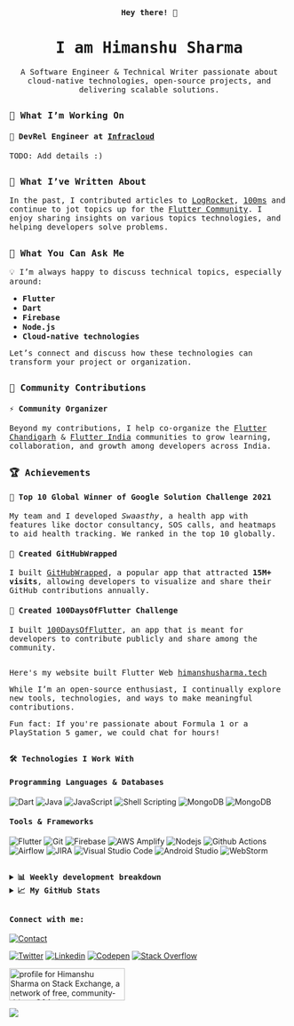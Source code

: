 <p align="center">
  <samp><b>Hey there! 👋</b>
</p>

<h1 align="center">
  <samp>I am Himanshu Sharma
</h1>

<p align="center">
  <samp>A Software Engineer & Technical Writer passionate about cloud-native technologies, open-source projects, and delivering scalable solutions.
</p>

##

### <samp>🚀 What I’m Working On

#### <samp>🔭 DevRel Engineer at [Infracloud](https://www.infracloud.io)

<samp>TODO: Add details :)

##

### <samp>🚀 What I’ve Written About

<samp>In the past, I contributed articles to [LogRocket](https://blog.logrocket.com/author/himanshusharma/), [100ms](https://www.100ms.live/blog/clubhouse-clone-flutter) and continue to jot topics up for the [Flutter Community](https://medium.com/@himanshusharma89). I enjoy sharing insights on various topics technologies, and helping developers solve problems.

##

### <samp>💬 What You Can Ask Me

<samp>💡 I’m always happy to discuss technical topics, especially around:  
- <samp>**Flutter**  
- <samp>**Dart**  
- <samp>**Firebase**  
- <samp>**Node.js**  
- <samp>**Cloud-native technologies**

<samp>Let’s connect and discuss how these technologies can transform your project or organization.

##

### <samp>🎯 Community Contributions

#### <samp>⚡ Community Organizer

<samp>Beyond my contributions, I help co-organize the [Flutter Chandigarh](https://flutterchd.web.app) & [Flutter India](https://flutterindia.dev/) communities to grow learning, collaboration, and growth among developers across India.

##

### <samp>🏆 Achievements

#### <samp>🥇 Top 10 Global Winner of Google Solution Challenge 2021

<samp> My team and I developed *Swaasthy*, a health app with features like doctor consultancy, SOS calls, and heatmaps to aid health tracking. We ranked in the top 10 globally.  

#### <samp>🤖 Created GitHubWrapped

<samp> I built [GitHubWrapped](https://twitter.com/GitHubWrapped), a popular app that attracted **15M+ visits**, allowing developers to visualize and share their GitHub contributions annually.

#### <samp>🤖 Created 100DaysOfFlutter Challenge

<samp> I built [100DaysOfFlutter]([https://twitter.com/GitHubWrapped](https://100daysofflutter.azurewebsites.net)), an app that is meant for developers to contribute publicly and share among the community.

##

<samp> Here's my website built Flutter Web [himanshusharma.tech](https://himanshusharma.tech)

<samp> While I’m an open-source enthusiast, I continually explore new tools, technologies, and ways to make meaningful contributions.

<samp> Fun fact: If you're passionate about Formula 1 or a PlayStation 5 gamer, we could chat for hours!

##

#### <samp>🛠️ Technologies I Work With

#### <samp>Programming Languages & Databases

![Dart](https://img.shields.io/badge/Dart-2bb7f6?style=flat-square&logo=Dart&logoColor=white)
![Java](https://img.shields.io/badge/Java-ED8B00?style=flat-square&logo=openjdk&logoColor=ffffff)
![JavaScript](https://img.shields.io/badge/-JavaScript-%23F7DF1C?style=flat-square&logo=javascript&logoColor=000000&labelColor=%23F7DF1C&color=%23FFCE5A)
![Shell Scripting](https://img.shields.io/badge/Shell_Script-121011?style=flat-square&logo=gnu-bash&logoColor=white)
![MongoDB](https://img.shields.io/badge/MongoDB-4ba94e?style=flat-square&logo=MongoDB&logoColor=white)
![MongoDB](https://img.shields.io/badge/-ElasticSearch-005571?style=flat&logo=elasticsearch)

#### <samp>Tools & Frameworks

![Flutter](https://img.shields.io/badge/Flutter-47c5fb?style=flat-square&logo=Flutter&logoColor=white)
![Git](https://img.shields.io/badge/Git-F05032?style=flat-square&logo=Git&logoColor=white)
![Firebase](https://img.shields.io/badge/Firebase-ffcb2c?style=flat-square&logo=Firebase&logoColor=white)
![AWS Amplify](https://img.shields.io/badge/AWS_Amplify-ffcb2c?style=flat-square&logo=AWS-Amplify&logoColor=white)
![Nodejs](https://img.shields.io/badge/Nodejs-62b059?style=flat-square&logo=Node.js&logoColor=white)
![Github Actions](https://img.shields.io/badge/Github_Actions-2088FF?style=flat-square&logo=Github-Actions&logoColor=ffffff)
![Airflow](https://img.shields.io/badge/Airflow-017CEE?style=flat-square&logo=Apache%20Airflow&logoColor=white)
![JIRA](https://img.shields.io/badge/Jira-0052CC?style=flat-square&logo=Jira&logoColor=white)
![Visual Studio Code](https://img.shields.io/badge/Visual_Studio_Code-007ACC?style=flat-square&logo=Visual-Studio-Code&logoColor=white)
![Android Studio](https://img.shields.io/badge/Android_Studio-3DDC84?style=flat-square&logo=Android-Studio&logoColor=ffffff)
![WebStorm](https://img.shields.io/badge/WebStorm-000000?style=flat-square&logo=WebStorm&logoColor=white)

##

<details>
  <summary><b><samp>📊 Weekly development breakdown</b></summary>

<!--START_SECTION:waka-->

```text
No activity tracked
```

<!--END_SECTION:waka-->

##

</details>

<details>
  <summary><b><samp>📈 My GitHub Stats</b></summary>
<br>
<p align="center"> <img align="center" src="https://github-readme-stats.vercel.app/api/top-langs/?username=himanshusharma89&hide_langs_below=1&&show_icons=true&title_color=08fdd8&icon_color=bb2acf&text_color=ffffff&bg_color=242424"/> <img align="center" src="https://github-readme-stats.vercel.app/api?username=himanshusharma89&&show_icons=true&title_color=08fdd8&icon_color=bb2acf&text_color=ffffff&bg_color=242424"/>
 </p>

</details>

##

<h4><b><samp>Connect with me:</b></h4>

[![Contact](https://img.shields.io/badge/contact@himanshusharma.tech-0075c8?style=flat-square&logo=gmail&logoColor=white)](mailto:contact@himanshusharma.tech)

[![Twitter](https://img.shields.io/badge/@__SharmaHimanshu-1DA1F2?style=flat-square&logo=x&logoColor=white)](https://twitter.com/_SharmaHimanshu)
[![Linkedin](https://img.shields.io/badge/Himanshu_Sharma-0077b5?style=flat-square&logo=Linkedin&logoColor=white)](https://www.linkedin.com/in/himanshusharma89) 
[![Codepen](https://img.shields.io/badge/Himanshu_Sharma-1e1f26?style=flat-square&logo=codepen&logoColor=white)](https://codepen.io/himanshusharma89)
[![Stack Overflow](https://img.shields.io/badge/Himanshu_Sharma-393939?style=flat-square&logo=stack-overflow&logoColor=white)](https://stackoverflow.com/users/11545939/himanshu-sharma)


<a href="https://stackexchange.com/users/15998609"><img src="https://stackexchange.com/users/flair/15998609.png?theme=dark" width="208" height="58" alt="profile for Himanshu Sharma on Stack Exchange, a network of free, community-driven Q&amp;A sites" title="profile for Himanshu Sharma on Stack Exchange, a network of free, community-driven Q&amp;A sites"></a>

![](https://visitor-badge.glitch.me/badge?page_id=himanshusharma89.himanshusharma89)




<!--- <h5><samp>✨ Highlights:</h5>
- <samp> Improved lead processing efficiency by 80% with Apache Airflow.
- <samp> Engineered high-performance content-sharing systems delivering 400K+ monthly updates. -->
